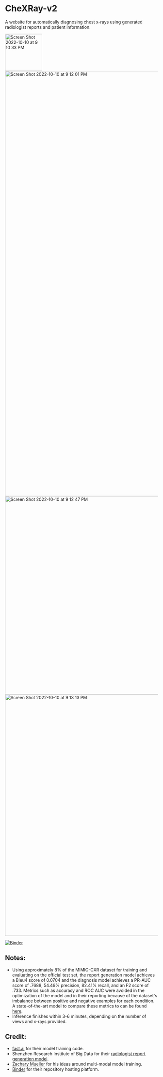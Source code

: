 # CheXRay-v2

A website for automatically diagnosing chest x-rays using generated radiologist reports and patient information.

<img width="122" alt="Screen Shot 2022-10-10 at 9 10 33 PM" src="https://user-images.githubusercontent.com/40700820/194995746-de504c63-0291-46ad-9848-5159bf9df4bb.png">
<img width="1399" alt="Screen Shot 2022-10-10 at 9 12 01 PM" src="https://user-images.githubusercontent.com/40700820/194995751-9c48e214-ccf6-4467-a7b9-3017a1f20ea1.png">
<img width="652" alt="Screen Shot 2022-10-10 at 9 12 47 PM" src="https://user-images.githubusercontent.com/40700820/194995769-2923011e-0cb9-4b0e-acaa-b30859ee5fbe.png">
<img width="795" alt="Screen Shot 2022-10-10 at 9 13 13 PM" src="https://user-images.githubusercontent.com/40700820/194995776-5c02b3c7-355b-4d94-8132-f30a84e6d8b5.png">

[![Binder](https://mybinder.org/badge_logo.svg)](https://mybinder.org/v2/gh/andrewhinh/CheXRay-v2/HEAD?urlpath=voila%2Frender%2Fproduction.ipynb?voila-theme=dark)

## Notes:
- Using approximately 8% of the MIMIC-CXR dataset for training and evaluating on the official test set, the report generation model achieves a Bleu4 score of 0.0704 and the diagnosis model achieves a PR-AUC score of .7688, 54.49% precision, 82.41% recall, and an F2 score of .733. Metrics such as accuracy and ROC AUC were avoided in the optimization of the model and in their reporting because of the dataset's imbalance between positive and negative examples for each condition. A state-of-the-art model to compare these metrics to can be found [here](https://aclanthology.org/2020.emnlp-main.112.pdf).
- Inference finishes within 3-6 minutes, depending on the number of views and x-rays provided.

## Credit:
- [fast.ai](https://github.com/fastai/fastai) for their model training code.
- Shenzhen Research Institute of Big Data for their [radiologist report generation model](https://github.com/cuhksz-nlp/R2Gen).
- [Zachary Mueller](https://github.com/muellerzr) for his ideas around multi-modal model training.
- [Binder](https://mybinder.org/) for their repository hosting platform.

